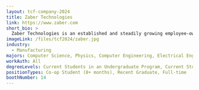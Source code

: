 ```yaml
---
layout: tcf-company-2024
title: Zaber Technologies
link: https://www.zaber.com
short_bio: >
  Zaber Technologies is an established and steadily growing employee-owned company that designs, manufactures, and sells precision motion control equipment for high-tech markets around the world.
imageLink: /files/tcf2024/zaber.jpg
industry:
  - Manufacturing
majors: Computer Science, Physics, Computer Engineering, Electrical Engineering, Engineering Physics, Mechanical Engineering, Biomedical Engineering, Other Engineering
workAuth: All
degreeLevels: Current Students in an Undergraduate Program, Current Students in a Masters Program, Graduated with an Undergraduate Degree, Graduated with a Graduate Degree (Masters or Phd)
positionTypes: Co-op Student (8+ months), Recent Graduate, Full-time
boothNumber: 14
---
```


